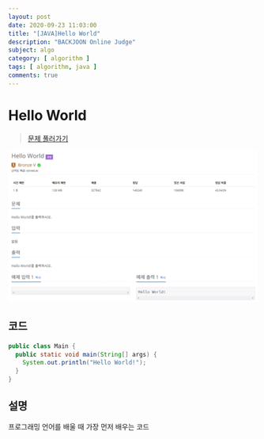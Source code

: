 ```yaml
---
layout: post
date: 2020-09-23 11:03:00
title: "[JAVA]Hello World"
description: "BACKJOON Online Judge"
subject: algo
category: [ algorithm ]
tags: [ algorithm, java ]
comments: true
---
```


# Hello World

> [문제 풀러가기](https://acmicpc.net/problem/2557)

![2557](/assets/img/algo/2557.png)

## 코드

```java
public class Main {
  public static void main(String[] args) {
    System.out.println("Hello World!");
  }
}
```

## 설명

프로그래밍 언어를 배울 때 가장 먼저 배우는 코드
